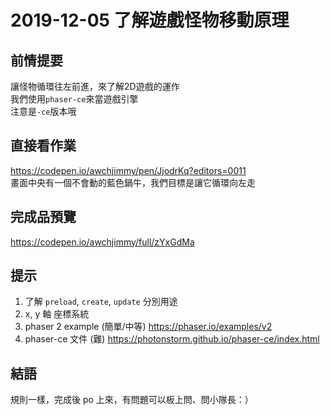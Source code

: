 # 2019-12-05 了解遊戲怪物移動原理

## 前情提要
讓怪物循環往左前進，來了解2D遊戲的運作  
我們使用`phaser-ce`來當遊戲引擎  
注意是`-ce`版本哦  

## 直接看作業
https://codepen.io/awchjimmy/pen/JjodrKq?editors=0011  
畫面中央有一個不會動的藍色鍋牛，我們目標是讓它循環向左走  

## 完成品預覽
https://codepen.io/awchjimmy/full/zYxGdMa  

## 提示
1. 了解 `preload`, `create`, `update` 分別用途
2. x, y 軸 座標系統
3. phaser 2 example (簡單/中等) https://phaser.io/examples/v2
4. phaser-ce 文件 (難) https://photonstorm.github.io/phaser-ce/index.html

## 結語
規則一樣，完成後 po 上來，有問題可以板上問、問小隊長：）  
